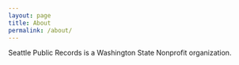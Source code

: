 ```yaml
---
layout: page
title: About
permalink: /about/
---
```


Seattle Public Records is a Washington State Nonprofit organization.
